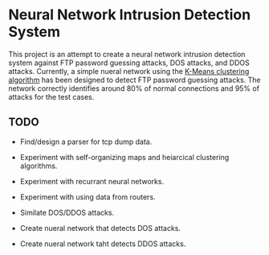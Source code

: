 # Neural Network Intrusion Detection System

This project is an attempt to create a neural network intrusion detection system against FTP password guessing attacks, DOS attacks, and DDOS attacks.
Currently, a simple nueral network using the [K-Means clustering algorithm](https://en.wikipedia.org/wiki/K-means_clustering) has been designed to detect FTP password guessing attacks.
The network correctly identifies around 80% of normal connections and 95% of attacks for the test cases.

## TODO

 - Find/design a parser for tcp dump data.
 
 - Experiment with self-organizing maps and heiarcical clustering algorithms.
 
 - Experiment with recurrant neural networks.
 
 - Experiment with using data from routers. 
 
 - Similate DOS/DDOS attacks.
 
 - Create nueral network that detects DOS attacks.
 
 - Create nueral network taht detects DDOS attacks.
 
 
